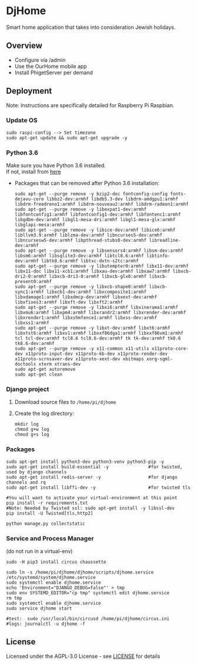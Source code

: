 # DjHome
Smart home application that takes into consideration Jewish holidays.

## Overview
* Configure via /admin
* Use the OurHome mobile app
* Install PhigetServer per demand

## Deployment
Note: Instructions are specifically detailed for Raspberry Pi Raspbian.

### Update OS
    sudo raspi-config --> Set timezone
    sudo apt-get update && sudo apt-get upgrade -y

### Python 3.6
Make sure you have Python 3.6 installed.\
If not, install from [here](https://gist.github.com/dschep/24aa61672a2092246eaca2824400d37f)

* Packages that can be removed after Python 3.6 installation:
    ```
    sudo apt-get --purge remove -y bzip2-doc fontconfig-config fonts-dejavu-core libbz2-dev:armhf libdb5.3-dev libdrm-amdgpu1:armhf libdrm-freedreno1:armhf libdrm-nouveau2:armhf libdrm-radeon1:armhf
    sudo apt-get --purge remove -y libexpat1-dev:armhf libfontconfig1:armhf libfontconfig1-dev:armhf libfontenc1:armhf libgdbm-dev:armhf libgl1-mesa-dri:armhf libgl1-mesa-glx:armhf libglapi-mesa:armhf 
    sudo apt-get --purge remove -y libice-dev:armhf libice6:armhf libllvm3.9:armhf liblzma-dev:armhf libncurses5-dev:armhf libncursesw5-dev:armhf libpthread-stubs0-dev:armhf libreadline-dev:armhf 
    sudo apt-get --purge remove -y libsensors4:armhf libsm-dev:armhf libsm6:armhf libsqlite3-dev:armhf libtcl8.6:armhf libtinfo-dev:armhf libtk8.6:armhf libtxc-dxtn-s2tc:armhf
    sudo apt-get --purge remove -y libutempter0:armhf libx11-dev:armhf libx11-doc libx11-xcb1:armhf libxau-dev:armhf libxaw7:armhf libxcb-dri2-0:armhf libxcb-dri3-0:armhf libxcb-glx0:armhf libxcb-present0:armhf
    sudo apt-get --purge remove -y libxcb-shape0:armhf libxcb-sync1:armhf libxcb1-dev:armhf libxcomposite1:armhf libxdamage1:armhf libxdmcp-dev:armhf libxext-dev:armhf libxfixes3:armhf libxft-dev libxft2:armhf
    sudo apt-get --purge remove -y libxi6:armhf libxinerama1:armhf libxmu6:armhf libxpm4:armhf libxrandr2:armhf libxrender-dev:armhf libxrender1:armhf libxshmfence1:armhf libxss-dev:armhf libxss1:armhf 
    sudo apt-get --purge remove -y libxt-dev:armhf libxt6:armhf libxtst6:armhf libxv1:armhf libxxf86dga1:armhf libxxf86vm1:armhf tcl tcl-dev:armhf tcl8.6 tcl8.6-dev:armhf tk tk-dev:armhf tk8.6 tk8.6-dev:armhf 
    sudo apt-get --purge remove -y x11-common x11-utils x11proto-core-dev x11proto-input-dev x11proto-kb-dev x11proto-render-dev x11proto-scrnsaver-dev x11proto-xext-dev xbitmaps xorg-sgml-doctools xterm xtrans-dev
    sudo apt-get autoremove
    sudo apt-get clean
    ```

### Django project
1. Download source files to ```/home/pi/djhome```

1. Create the log directory:
    ```
    mkdir log
    chmod g+w log
    chmod g+s log
    ```

### Packages
    sudo apt-get install python3-dev python3-venv python3-pip -y
    sudo apt-get install build-essential -y               #for twisted, used by django channels
    sudo apt-get install redis-server -y                  #for django channels and rq
    sudo apt-get install libffi-dev -y                    #for twisted tls
    
    #You will want to activate your virtual-environment at this point
    pip install -r requirements.txt
    #Note: Needed by Twisted ssl: sudo apt-get install -y libssl-dev
    pip install -U Twisted[tls,http2]
   
    python manage.py collectstatic

### Service and Process Manager
(do not run in a virtual-env)

    sudo -H pip3 install circus chaussette
    
    sudo ln -s /home/pi/djhome/djhome/scripts/djhome.service /etc/systemd/system/djhome.service
    sudo systemctl enable djhome.service
    echo 'Environment="DJANGO_DEBUG=false"' > tmp
    sudo env SYSTEMD_EDITOR="cp tmp" systemctl edit djhome.service
    rm tmp
    sudo systemctl enable djhome.service
    sudo service djhome start

    #test:  sudo /usr/local/bin/circusd /home/pi/djhome/circus.ini
    #logs: journalctl -u djhome -f


## License
Licensed under the AGPL-3.0 License - see [LICENSE](LICENSE) for details
